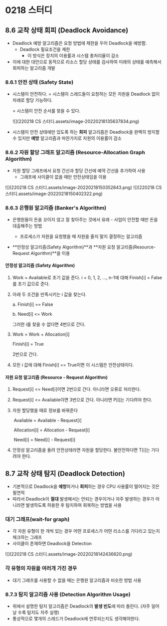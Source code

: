# 0218 스터디

## 8.6 교착 상태 회피 (Deadlock Avoidance)

- Deadlock 예방 알고리즘은 요청 방법에 제한을 두어 Deadlock을 예방함.
  - Deadlock 필요조건을 제한
    - 이 방식은 장치의 이용률과 시스템 총처리율이 감소
- 이에 대한 대안으로 동적으로 리소스 할당 상태를 검사하여 미래의 상태를 예측해서 회피하는 알고리즘 개발



### 8.6.1 안전 상태 (Safety State)

- 시스템이 안전하다. = 시스템이 스레드들이 요청하는 모든 자원을 Deadlock 없이 차례로 할당 가능하다. 

  = 시스템이 안전 순서를 찾을 수 있다.

  ![](220218 CS 스터디.assets/image-20220218135637834.png)

- 시스템이 안전 상태에만 있도록 하는 **회피** 알고리즘은 Deadlock을 완벽히 방지할 수 있지만 **예방** 알고리즘과 마찬가지로 자원의 이용률이 감소



### 8.6.2 자원 할당 그래프 알고리즘 (Resource-Allocation Graph Algorithm)

- 자원 할당 그래프에서 요청 간선과 할당 간선에 예약 간선을 추가하여 사용
  - 그래프에 사이클이 없을 때만 안전상태임을 이용

![](220218 CS 스터디.assets/image-20220218150352843.png) ![](220218 CS 스터디.assets/image-20220218150402322.png)



### 8.6.3 은행원 알고리즘 (Banker's Algorithm)

- 은행원들이 돈을 꼬이지 않고 잘 찾아주는 것에서 유래 - 사업이 안전할 때만 돈을 대출해주는 방법
  - 프로세스가 자원을 요청했을 때 자원을 줄지 말지 결정하는 알고리즘

- **안정성 알고리즘(Safety Algorithm)**과 **자원 요청 알고리즘(Resource-Request Algorithm)**을 이용



#### 안정성 알고리즘 (Safety Algorithm)

1. Work = Available로 초기 값을 준다. i = 0, 1, 2, ..., n-1에 대해 Finish[i] = False를 초기 값으로 준다.

2. 아래 두 조건을 만족시키는 i 값을 찾는다.

   a. Finish[i] == False

   b. Need[i] <= Work

   그러한 i를 찾을 수 없다면 4번으로 간다.

3. Work = Work + Allocation[i]

   Finish[i] = True

   2번으로 간다.

4. 모든 i 값에 대해 Finish[i] == True이면 이 시스템은 안전상태이다.



#### 자원 요청 알고리즘 (Resource - Request Algorithm)

1. Request[i] <= Need[i]이면 2번으로 간다. 아니라면 오류로 처리한다.

2. Request[i] <= Available이면 3번으로 간다. 아니라면 P[i]는 기다려야 한다.

3. 자원 할당했을 때로 정보를 바꿔준다

   ​	Available = Available - Request[i]

   ​	Allocation[i] = Allocation - Request[i]

   ​	Need[i] = Need[i] - Request[i]

4. 안정성 알고리즘을 돌려 안전상태라면 자원을 할당한다. 불안전하다면 T[i]는 기다려야 한다.



## 8.7 교착 상태 탐지 (Deadlock Detection)

- 기본적으로 Deadlock을 **예방**하거나 **회피**하는 경우 CPU 사용률이 떨어지는 것은 필연적
- 따라서 Deadlock이 **절대** 발생해서는 안되는 경우이거나 자주 발생하는 경우가 아니라면 발생하도록 허용한 후 탐지하여 회복하는 방법을 사용



### 대기 그래프(wait-for graph)

- 각 자원 유형이 한 개씩 있는 경우 어떤 프로세스가 어떤 리소스를 기다리고 있는지 체크하는 그래프
- 사이클이 존재하면 Deadlock을 Detection

![](220218 CS 스터디.assets/image-20220218142436620.png)



### 각 유형의 자원을 여러개 가진 경우

- 대기 그래프를 사용할 수 없을 때는 은행원 알고리즘과 비슷한 방법 사용



### 8.7.3 탐지 알고리즘 사용 (Detection Algorithm Usage)

- 위에서 설명한 탐지 알고리즘은 Deadlock의 **발생 빈도**에 따라 돌린다. (자주 일어날 수록 탐지도 자주 실행)
- 통상적으로 몇개의 스레드가 Deadlock에 연루되는지도 생각해야한다.



